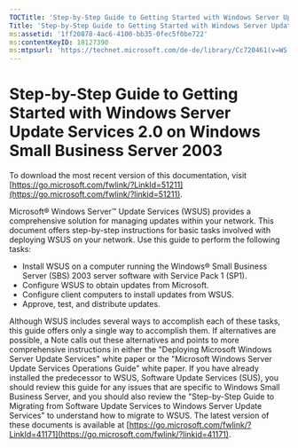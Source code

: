 ```yaml
---
TOCTitle: 'Step-by-Step Guide to Getting Started with Windows Server Update Services 2.0 on Windows Small Business Server 2003'
Title: 'Step-by-Step Guide to Getting Started with Windows Server Update Services 2.0 on Windows Small Business Server 2003'
ms:assetid: '1ff20878-4ac6-4100-bb35-0fec5f0be722'
ms:contentKeyID: 18127390
ms:mtpsurl: 'https://technet.microsoft.com/de-de/library/Cc720461(v=WS.10)'
---
```


Step-by-Step Guide to Getting Started with Windows Server Update Services 2.0 on Windows Small Business Server 2003
===================================================================================================================

To download the most recent version of this documentation, visit [https://go.microsoft.com/fwlink/?LinkId=51211](https://go.microsoft.com/fwlink/?linkid=51211).

Microsoft® Windows Server™ Update Services (WSUS) provides a comprehensive solution for managing updates within your network. This document offers step-by-step instructions for basic tasks involved with deploying WSUS on your network. Use this guide to perform the following tasks:

-   Install WSUS on a computer running the Windows® Small Business Server (SBS) 2003 server software with Service Pack 1 (SP1).
-   Configure WSUS to obtain updates from Microsoft.
-   Configure client computers to install updates from WSUS.
-   Approve, test, and distribute updates.

Although WSUS includes several ways to accomplish each of these tasks, this guide offers only a single way to accomplish them. If alternatives are possible, a Note calls out these alternatives and points to more comprehensive instructions in either the "Deploying Microsoft Windows Server Update Services" white paper or the "Microsoft Windows Server Update Services Operations Guide" white paper. If you have already installed the predecessor to WSUS, Software Update Services (SUS), you should review this guide for any issues that are specific to Windows Small Business Server, and you should also review the "Step-by-Step Guide to Migrating from Software Update Services to Windows Server Update Services" to understand how to migrate to WSUS. The latest version of these documents is available at [https://go.microsoft.com/fwlink/?LinkId=41171](https://go.microsoft.com/fwlink/?linkid=41171).
